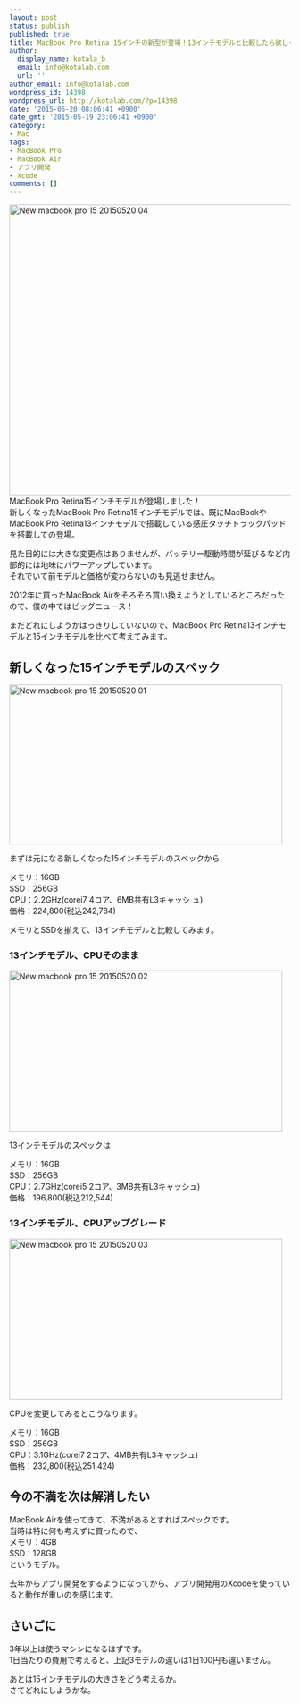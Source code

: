 ```yaml
---
layout: post
status: publish
published: true
title: MacBook Pro Retina 15インチの新型が登場！13インチモデルと比較したら欲しくなってきた！
author:
  display_name: kotala_b
  email: info@kotalab.com
  url: ''
author_email: info@kotalab.com
wordpress_id: 14398
wordpress_url: http://kotalab.com/?p=14398
date: '2015-05-20 08:06:41 +0900'
date_gmt: '2015-05-19 23:06:41 +0900'
category:
- Mac
tags:
- MacBook Pro
- MacBook Air
- アプリ開発
- Xcode
comments: []
---
```

<p><img src="http://kotalab.com/wp-content/uploads/2015/05/new-macbook-pro-15_20150520_04.jpg" alt="New macbook pro 15 20150520 04" width="780" height ="520" class="aligncenter size-large" /><br />
MacBook Pro Retina15インチモデルが登場しました！<br />
新しくなったMacBook Pro Retina15インチモデルでは、既にMacBookやMacBook Pro Retina13インチモデルで搭載している感圧タッチトラックパッドを搭載しての登場。</p>
<p>見た目的には大きな変更点はありませんが、バッテリー駆動時間が延びるなど内部的には地味にパワーアップしています。<br />
それでいて前モデルと価格が変わらないのも見逃せません。</p>
<p>2012年に買ったMacBook Airをそろそろ買い換えようとしているところだったので、僕の中ではビッグニュース！</p>
<p>まだどれにしようかはっきりしていないので、MacBook Pro Retina13インチモデルと15インチモデルを比べて考えてみます。</p>
<p><!--more--></p>
<h2>新しくなった15インチモデルのスペック</h2>
<p><img src="http://kotalab.com/wp-content/uploads/2015/05/new-macbook-pro-15_20150520_01.png" alt="New macbook pro 15 20150520 01" width="489" height ="286" class="aligncenter size-large" /></p>
<p>まずは元になる新しくなった15インチモデルのスペックから</p>
<p>メモリ：16GB<br />
SSD：256GB<br />
CPU：2.2GHz(corei7 4コア、6MB共有L3キャッシ ュ)<br />
価格：224,800(税込242,784)</p>
<p>メモリとSSDを揃えて、13インチモデルと比較してみます。</p>
<h3>13インチモデル、CPUそのまま</h3>
<p><img src="http://kotalab.com/wp-content/uploads/2015/05/new-macbook-pro-15_20150520_02.png" alt="New macbook pro 15 20150520 02" width="489" height ="288" class="aligncenter size-large" /></p>
<p>13インチモデルのスペックは</p>
<p>メモリ：16GB<br />
SSD：256GB<br />
CPU：2.7GHz(corei5 2コア、3MB共有L3キャッシュ)<br />
価格：196,800(税込212,544)</p>
<h3>13インチモデル、CPUアップグレード</h3>
<p><img src="http://kotalab.com/wp-content/uploads/2015/05/new-macbook-pro-15_20150520_03.png" alt="New macbook pro 15 20150520 03" width="489" height ="288" class="aligncenter size-large" /></p>
<p>CPUを変更してみるとこうなります。</p>
<p>メモリ：16GB<br />
SSD：256GB<br />
CPU：3.1GHz(corei7 2コア、4MB共有L3キャッシュ)<br />
価格：232,800(税込251,424)</p>
<h2>今の不満を次は解消したい</h2>
<p>MacBook Airを使ってきて、不満があるとすればスペックです。<br />
当時は特に何も考えずに買ったので、<br />
メモリ：4GB<br />
SSD：128GB<br />
というモデル。</p>
<p>去年からアプリ開発をするようになってから、アプリ開発用のXcodeを使っていると動作が重いのを感じます。</p>
<h2>さいごに</h2>
<p>3年以上は使うマシンになるはずです。<br />
1日当たりの費用で考えると、上記3モデルの違いは1日100円も違いません。</p>
<p>あとは15インチモデルの大きさをどう考えるか。<br />
さてどれにしようかな。</p>
